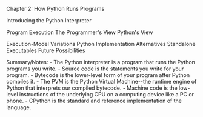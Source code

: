 Chapter 2: How Python Runs Programs

Introducing the Python Interpreter

Program Execution
    The Programmer's View
    Python's View

Execution-Model Variations
    Python Implementation Alternatives
    Standalone Executables
    Future Possibilities



Summary/Notes:
    - The Python interpreter is a program that runs the Python programs you write.
    - Source code is the statements you write for your program.
    - Bytecode is the lower-level form of your program after Python compiles it.
    - The PVM is the Python Virtual Machine--the runtime engine of Python that interprets our compiled bytecode.
    - Machine code is the low-level instructions of the underlying CPU on a computing device like a PC or phone.
    - CPython is the standard and reference implementation of the language.